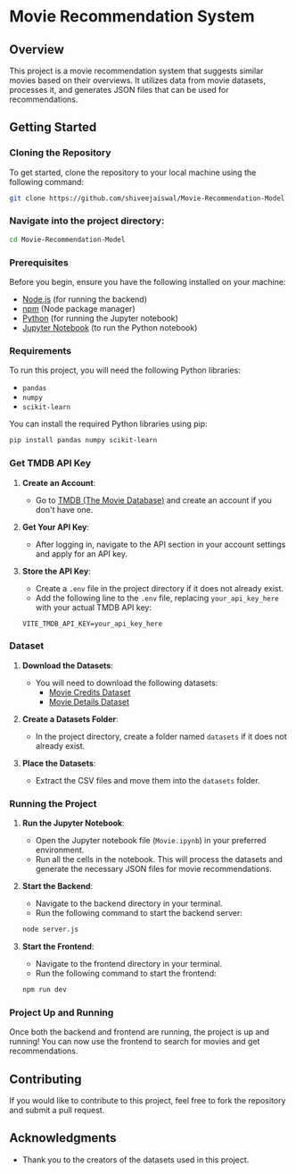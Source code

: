 # Movie Recommendation System

## Overview
This project is a movie recommendation system that suggests similar movies based on their overviews. It utilizes data from movie datasets, processes it, and generates JSON files that can be used for recommendations.

## Getting Started

### Cloning the Repository
To get started, clone the repository to your local machine using the following command:

```bash
git clone https://github.com/shiveejaiswal/Movie-Recommendation-Model
```

### Navigate into the project directory:

```bash
cd Movie-Recommendation-Model
```

### Prerequisites
Before you begin, ensure you have the following installed on your machine:
- [Node.js](https://nodejs.org/) (for running the backend)
- [npm](https://www.npmjs.com/) (Node package manager)
- [Python](https://www.python.org/) (for running the Jupyter notebook)
- [Jupyter Notebook](https://jupyter.org/) (to run the Python notebook)

### Requirements
To run this project, you will need the following Python libraries:
- `pandas`
- `numpy`
- `scikit-learn`

You can install the required Python libraries using pip:
```bash
pip install pandas numpy scikit-learn
```

### Get TMDB API Key
1. **Create an Account**: 
   - Go to [TMDB (The Movie Database)](https://www.themoviedb.org/) and create an account if you don't have one.

2. **Get Your API Key**: 
   - After logging in, navigate to the API section in your account settings and apply for an API key.

3. **Store the API Key**: 
   - Create a `.env` file in the project directory if it does not already exist.
   - Add the following line to the `.env` file, replacing `your_api_key_here` with your actual TMDB API key:

   ```
   VITE_TMDB_API_KEY=your_api_key_here
   ```

### Dataset
1. **Download the Datasets**: 
   - You will need to download the following datasets:
     - [Movie Credits Dataset](https://www.kaggle.com/datasets/tmdb/tmdb-movie-metadata?select=tmdb_5000_credits.csv)
     - [Movie Details Dataset](https://www.kaggle.com/datasets/tmdb/tmdb-movie-metadata?select=tmdb_5000_movies.csv)

2. **Create a Datasets Folder**: 
   - In the project directory, create a folder named `datasets` if it does not already exist.

3. **Place the Datasets**: 
   - Extract the CSV files and move them into the `datasets` folder.

### Running the Project
1. **Run the Jupyter Notebook**:
   - Open the Jupyter notebook file (`Movie.ipynb`) in your preferred environment.
   - Run all the cells in the notebook. This will process the datasets and generate the necessary JSON files for movie recommendations.

2. **Start the Backend**:
   - Navigate to the backend directory in your terminal.
   - Run the following command to start the backend server:

   ```bash
   node server.js
   ```

3. **Start the Frontend**:
   - Navigate to the frontend directory in your terminal.
   - Run the following command to start the frontend:
   
   ```bash
   npm run dev
   ```

### Project Up and Running
Once both the backend and frontend are running, the project is up and running! You can now use the frontend to search for movies and get recommendations.

## Contributing
If you would like to contribute to this project, feel free to fork the repository and submit a pull request.

## Acknowledgments
- Thank you to the creators of the datasets used in this project.